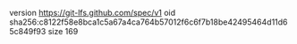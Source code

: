 version https://git-lfs.github.com/spec/v1
oid sha256:c8122f58e8bca1c5a67a4ca764b57012f6c6f7b18be42495464d11d65c849f93
size 169
